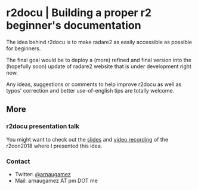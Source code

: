 # r2docu | Building a proper r2 beginner's documentation

The idea behind r2docu is to make radare2 as easily accessible as possible for beginners.

The final goal would be to deploy a (more) refined and final version into the (hopefully soon) update of radare2 website that is under development right now.

Any ideas, suggestions or comments to help improve r2docu as well as typos' correction and better use-of-english tips are totally welcome.

## More
### r2docu presentation talk
You might want to check out the [slides](https://github.com/arnaugamez/r2con2018-Introducing_r2_for_humans) and [video recording](https://youtu.be/ARH1S8ygDnk) of the r2con2018 where I presented this idea.

### Contact
- Twitter: [@arnaugamez](https://twitter.com/arnaugamez)
- Mail: arnaugamez AT pm DOT me
